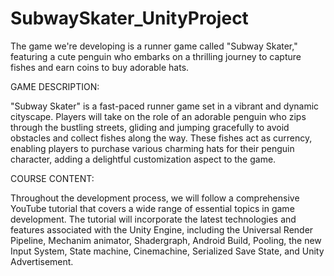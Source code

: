 # SubwaySkater_UnityProject
 The game we're developing is a runner game called "Subway Skater," featuring a cute penguin who embarks on a thrilling journey to capture fishes and earn coins to buy adorable hats.
 
GAME DESCRIPTION:

"Subway Skater" is a fast-paced runner game set in a vibrant and dynamic cityscape. Players will take on the role of an adorable penguin who zips through the bustling streets, gliding and jumping gracefully to avoid obstacles and collect fishes along the way. These fishes act as currency, enabling players to purchase various charming hats for their penguin character, adding a delightful customization aspect to the game.

COURSE CONTENT:

Throughout the development process, we will follow a comprehensive YouTube tutorial that covers a wide range of essential topics in game development. The tutorial will incorporate the latest technologies and features associated with the Unity Engine, including the Universal Render Pipeline, Mechanim animator, Shadergraph, Android Build, Pooling, the new Input System, State machine, Cinemachine, Serialized Save State, and Unity Advertisement.
